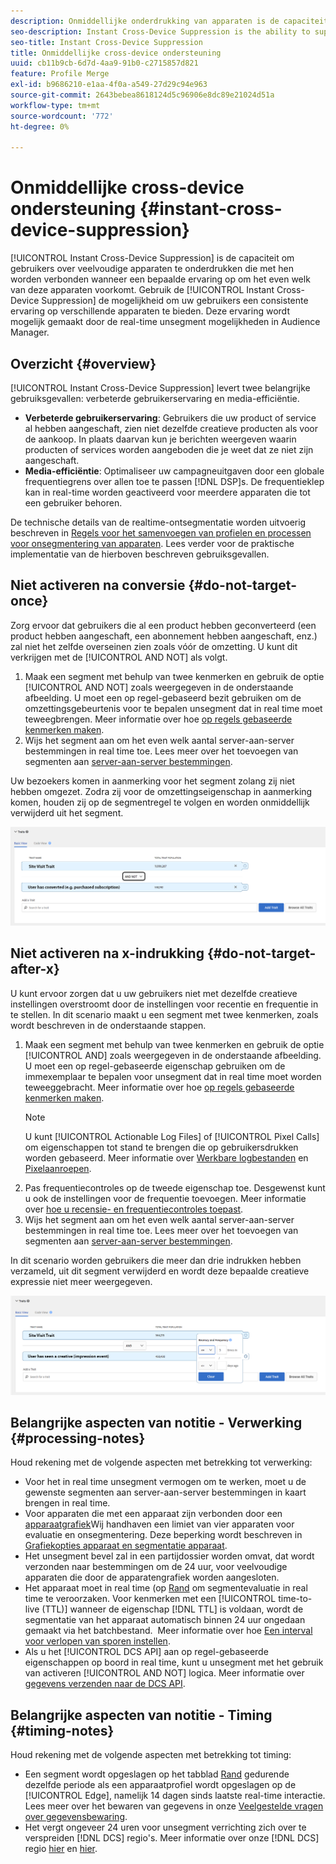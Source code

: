 ```yaml
---
description: Onmiddellijke onderdrukking van apparaten is de capaciteit om gebruikers over veelvoudige apparaten te onderdrukken die met hen worden verbonden wanneer een bepaalde ervaring op om het even welk van deze apparaten voorkomt. Met de functie Onmiddellijke ondersteuning voor apparaten kunt u uw gebruikers een consistente ervaring bieden op alle apparaten. Deze ervaring wordt mogelijk gemaakt door de real-time unsegment mogelijkheden in Audience Manager.
seo-description: Instant Cross-Device Suppression is the ability to suppress users across multiple devices connected to them when a particular experience occurs on any of these devices. Use the Instant Cross-Device Suppression capability to deliver a consistent experience across devices to your users. This experience is made possible by the real-time unsegment capabilities in Audience Manager.
seo-title: Instant Cross-Device Suppression
title: Onmiddellijke cross-device ondersteuning
uuid: cb11b9cb-6d7d-4aa9-91b0-c2715857d821
feature: Profile Merge
exl-id: b9686210-e1aa-4f0a-a549-27d29c94e963
source-git-commit: 2643bebea8618124d5c96906e8dc89e21024d51a
workflow-type: tm+mt
source-wordcount: '772'
ht-degree: 0%

---
```


# Onmiddellijke cross-device ondersteuning {#instant-cross-device-suppression}

[!UICONTROL Instant Cross-Device Suppression] is de capaciteit om gebruikers over veelvoudige apparaten te onderdrukken die met hen worden verbonden wanneer een bepaalde ervaring op om het even welk van deze apparaten voorkomt. Gebruik de [!UICONTROL Instant Cross-Device Suppression] de mogelijkheid om uw gebruikers een consistente ervaring op verschillende apparaten te bieden. Deze ervaring wordt mogelijk gemaakt door de real-time unsegment mogelijkheden in Audience Manager.

## Overzicht {#overview}

[!UICONTROL Instant Cross-Device Suppression] levert twee belangrijke gebruiksgevallen: verbeterde gebruikerservaring en media-efficiëntie.

* **Verbeterde gebruikerservaring**: Gebruikers die uw product of service al hebben aangeschaft, zien niet dezelfde creatieve producten als voor de aankoop. In plaats daarvan kun je berichten weergeven waarin producten of services worden aangeboden die je weet dat ze niet zijn aangeschaft.
* **Media-efficiëntie**: Optimaliseer uw campagneuitgaven door een globale frequentiegrens over allen toe te passen [!DNL DSP]s. De frequentieklep kan in real-time worden geactiveerd voor meerdere apparaten die tot een gebruiker behoren.

De technische details van de realtime-ontsegmentatie worden uitvoerig beschreven in [Regels voor het samenvoegen van profielen en processen voor onsegmentering van apparaten](merge-rule-unsegment.md). Lees verder voor de praktische implementatie van de hierboven beschreven gebruiksgevallen.

## Niet activeren na conversie {#do-not-target-once}

Zorg ervoor dat gebruikers die al een product hebben geconverteerd (een product hebben aangeschaft, een abonnement hebben aangeschaft, enz.) zal niet het zelfde overseinen zien zoals vóór de omzetting. U kunt dit verkrijgen met de [!UICONTROL AND NOT] als volgt.

1. Maak een segment met behulp van twee kenmerken en gebruik de optie [!UICONTROL AND NOT] zoals weergegeven in de onderstaande afbeelding. U moet een op regel-gebaseerd bezit gebruiken om de omzettingsgebeurtenis voor te bepalen unsegment dat in real time moet teweegbrengen. Meer informatie over hoe [op regels gebaseerde kenmerken maken](../traits/create-onboarded-rule-based-traits.md).
2. Wijs het segment aan om het even welk aantal server-aan-server bestemmingen in real time toe. Lees meer over het toevoegen van segmenten aan [server-aan-server bestemmingen](../destinations/add-edit-segments.md).

Uw bezoekers komen in aanmerking voor het segment zolang zij niet hebben omgezet. Zodra zij voor de omzettingseigenschap in aanmerking komen, houden zij op de segmentregel te volgen en worden onmiddellijk verwijderd uit het segment.

![](assets/and_not_use_case.png)

## Niet activeren na x-indrukking {#do-not-target-after-x}

U kunt ervoor zorgen dat u uw gebruikers niet met dezelfde creatieve instellingen overstroomt door de instellingen voor recentie en frequentie in te stellen. In dit scenario maakt u een segment met twee kenmerken, zoals wordt beschreven in de onderstaande stappen.

1. Maak een segment met behulp van twee kenmerken en gebruik de optie [!UICONTROL AND] zoals weergegeven in de onderstaande afbeelding. U moet een op regel-gebaseerde eigenschap gebruiken om de immexemplaar te bepalen voor unsegment dat in real time moet worden teweeggebracht. Meer informatie over hoe [op regels gebaseerde kenmerken maken](../traits/create-onboarded-rule-based-traits.md).
   >[!NOTE]
   >
   >U kunt [!UICONTROL Actionable Log Files] of [!UICONTROL Pixel Calls] om eigenschappen tot stand te brengen die op gebruikersdrukken worden gebaseerd. Meer informatie over [Werkbare logbestanden](../../integration/media-data-integration/actionable-log-files.md) en [Pixelaanroepen](../../integration/media-data-integration/impression-data-pixels.md).
2. Pas frequentiecontroles op de tweede eigenschap toe. Desgewenst kunt u ook de instellingen voor de frequentie toevoegen. Meer informatie over [hoe u recensie- en frequentiecontroles toepast](../segments/recency-and-frequency.md).
3. Wijs het segment aan om het even welk aantal server-aan-server bestemmingen in real time toe. Lees meer over het toevoegen van segmenten aan [server-aan-server bestemmingen](../destinations/add-edit-segments.md).

In dit scenario worden gebruikers die meer dan drie indrukken hebben verzameld, uit dit segment verwijderd en wordt deze bepaalde creatieve expressie niet meer weergegeven.

![](assets/impressions_use_case.png)

## Belangrijke aspecten van notitie - Verwerking {#processing-notes}

Houd rekening met de volgende aspecten met betrekking tot verwerking:

* Voor het in real time unsegment vermogen om te werken, moet u de gewenste segmenten aan server-aan-server bestemmingen in kaart brengen in real time.
* Voor apparaten die met een apparaat zijn verbonden door een [apparaatgrafiek](profile-link-use-case.md#recommendations)Wij handhaven een limiet van vier apparaten voor evaluatie en onsegmentering. Deze beperking wordt beschreven in [Grafiekopties apparaat en segmentatie apparaat](merge-rule-unsegment.md#device-graph-options-unsegmentation). &#x200B;
* Het unsegment bevel zal in een partijdossier worden omvat, dat wordt verzonden naar bestemmingen om de 24 uur, voor veelvoudige apparaten die door de apparatengrafiek worden aangesloten.
* Het apparaat moet in real time (op [Rand](../../reference/system-components/components-edge.md) om segmentevaluatie in real time te veroorzaken. Voor kenmerken met een [!UICONTROL time-to-live (TTL)]  wanneer de eigenschap [!DNL TTL] is voldaan, wordt de segmentatie van het apparaat automatisch binnen 24 uur ongedaan gemaakt via het batchbestand. &#x200B; Meer informatie over hoe [Een interval voor verlopen van sporen instellen](../traits/create-onboarded-rule-based-traits.md#set-expiration-interval).
* Als u het [!UICONTROL DCS API] aan op regel-gebaseerde eigenschappen op boord in real time, kunt u unsegment met het gebruik van activeren [!UICONTROL AND NOT] logica. Meer informatie over [gegevens verzenden naar de DCS API](../../api/dcs-intro/dcs-event-calls/dcs-url-send.md). &#x200B;

## Belangrijke aspecten van notitie - Timing {#timing-notes}

Houd rekening met de volgende aspecten met betrekking tot timing:

* Een segment wordt opgeslagen op het tabblad [Rand](../../reference/system-components/components-edge.md) gedurende dezelfde periode als een apparaatprofiel wordt opgeslagen op de [!UICONTROL Edge], namelijk 14 dagen sinds laatste real-time interactie. Lees meer over het bewaren van gegevens in onze [Veelgestelde vragen over gegevensbewaring](../../faq/faq-privacy.md#data-retention-faq).
* Het vergt ongeveer 24 uren voor unsegment verrichting zich over te verspreiden [!DNL DCS] regio&#39;s. Meer informatie over onze [!DNL DCS] regio [hier](../../reference/system-components/components-data-collection.md) en [hier](../../api/dcs-intro/dcs-api-reference/dcs-regions.md).
